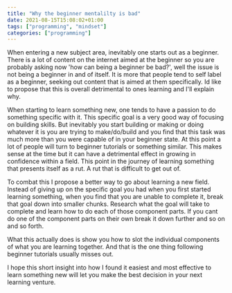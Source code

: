 ```yaml
---
title: "Why the beginner mentalilty is bad"
date: 2021-08-15T15:08:02+01:00
tags: ["programming", "mindset"]
categories: ["programming"]
---
```

When entering a new subject area, inevitably one starts out as a beginner. There is a lot of content on the internet aimed at the beginner so you are probably asking now 'how can being a beginner be bad?', well the issue is not being a beginner in and of itself. It is more that people tend to self label as a beginner, seeking out content that is aimed at them specifically. Id like to propose that this is overall detrimental to ones learning and I'll explain why. 

When starting to learn something new, one tends to have a passion to do something specific with it. This specific goal is a very good way of focusing on building skills. But inevitably you start building or making or doing whatever it is you are trying to make/do/build and you find that this task was much more than you were capable of in your beginner state. At this point a lot of people will turn to beginner tutorials or something similar. This makes sense at the time but it can have a detrimental effect in growing in confidence within a field. This point in the journey of learning something that presents itself as a rut. A rut that is difficult to get out of.

To combat this I propose a better way to go about learning a new field. Instead of giving up on the specific goal you had when you first started learning something, when you find that you are unable to complete it, break that goal down into smaller chunks. Research what the goal will take to complete and learn how to do each of those component parts. If you cant do one of the component parts on their own break it down further and so on and so forth. 

What this actually does is show you how to slot the individual components of what you are learning together. And that is the one thing following beginner tutorials usually misses out. 

I hope this short insight into how I found it easiest and most effective to learn something new will let you make the best decision in your next learning venture.
